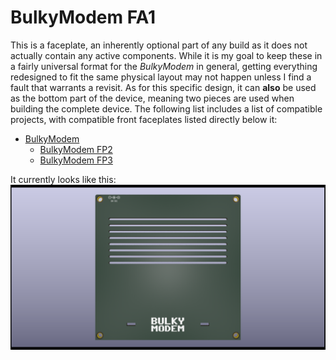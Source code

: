 # BulkyModem FA1
This is a faceplate, an inherently optional part of any build as it does not actually contain any active components. While it is my goal to keep these in a fairly universal format for the *BulkyModem* in general, getting everything redesigned to fit the same physical layout may not happen unless I find a fault that warrants a revisit. As for this specific design, it can **also** be used as the bottom part of the device, meaning two pieces are used when building the complete device. The following list includes a list of compatible projects, with compatible front faceplates listed directly below it:
- [BulkyModem](https://github.com/tebl/BulkyModem/tree/main/BulkyModem%20Module)
  - [BulkyModem FP2](https://github.com/tebl/BulkyModem/tree/main/faceplates/BulkyModem%20FP2)
  - [BulkyModem FP3](https://github.com/tebl/BulkyModem/tree/main/faceplates/BulkyModem%20FP3)

It currently looks like this:
![Preview](https://raw.githubusercontent.com/tebl/BulkyModem/main/gallery/BulkyModem%20FA1.png)
